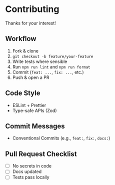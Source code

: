 # Contributing

Thanks for your interest!

## Workflow
1. Fork & clone
2. `git checkout -b feature/your-feature`
3. Write tests where sensible
4. Run `npm run lint` and `npm run format`
5. Commit (`feat: ...`, `fix: ...`, etc.)
6. Push & open a PR

## Code Style
- ESLint + Prettier
- Type-safe APIs (Zod)

## Commit Messages
- Conventional Commits (e.g., `feat:`, `fix:`, `docs:`)

## Pull Request Checklist
- [ ] No secrets in code
- [ ] Docs updated
- [ ] Tests pass locally
